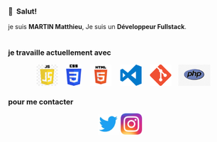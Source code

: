 
### 👋&nbsp;&nbsp;Salut!

je suis **MARTIN Matthieu**, Je suis un **Développeur Fullstack**.
<br><br>

### je travaille actuellement avec

<p align="center">
    &nbsp;&nbsp;&nbsp;&nbsp;<img alt="JavaScript" title="JavaScript" src="icon/js_logo.png" height="48"> &nbsp;&nbsp;&nbsp;&nbsp;<img alt="CSS" title="CSS" src="icon/css_logo.png" height="48"> &nbsp;&nbsp;&nbsp;&nbsp;<img alt="HTML" title="HTML" src="icon/html_logo.png" height="48"> &nbsp;&nbsp;&nbsp;&nbsp;<img alt="VS Code" title="VS Code" src="icon/vsc_logo.png" height="48"> &nbsp;&nbsp;&nbsp;&nbsp;<img alt="Git" title="Git" src="icon/git_logo.png" height="48">&nbsp;&nbsp;&nbsp;&nbsp;<img alt="PHP" title="php" src="icon/php_logo.png" height="48">
</p>

### pour me contacter 
<p align="center" style = "color black">
  <a href="https://twitter.com/felimar04"><img alt="Twitter" title="Twitter" height="48" width="48" src="icon/twitter_logo.png"></a>
  <a href="https://www.instagram.com/_felimar_/"><img alt="Instagram" title="Instagram" height="48" width="48" src="icon/instagram_logo.png"></a>
</p>

<br><br>

